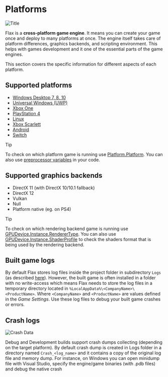 # Platforms

![Title](media/title.jpg)

Flax is a **cross-platform game engine**. It means you can create your game once and deploy to many platforms at once. The engine itself takes care of platform differences, graphics backends, and scripting environment. This helps with games development and it one of the essential parts of the game engines.

This section covers the specific information for different aspects of each platform.

## Supported platforms

* [Windows Desktop 7, 8, 10](windows.md)
* [Universal Windows (UWP)](uwp.md)
* [Xbox One](xbox-one.md)
* [PlayStation 4](ps4.md)
* [Linux](linux.md)
* [Xbox Scarlett](xbox-scarlett.md)
* [Android](android.md)
* [Switch](switch.md)

> [!TIP]
> To check on which platform game is running use [Platform.Platform](https://docs.flaxengine.com/api/FlaxEngine.Platform.html#FlaxEngine_Application_Platform). You can also use [preprocessor variables](../scripting/preprocessor.md) in your code.

## Supported graphics backends

* DirectX 11 (with DirectX 10/10.1 fallback)
* DirectX 12
* Vulkan
* Null
* Platform native (eg. on PS4)

> [!TIP]
> To check on which rendering backend game is running use [GPUDevice.Instance.RendererType](https://docs.flaxengine.com/api/FlaxEngine.GPUDevice.html#FlaxEngine_Rendering_GPUDevice_RendererType). You can also use [GPUDevice.Instance.ShaderProfile](https://docs.flaxengine.com/api/FlaxEngine.GPUDevice.html#FlaxEngine_Rendering_GPUDevice_ShaderProfile) to check the shaders format that is being used by the rendering backend.

## Built game logs

By default Flax stores log files inside the project folder in subdirectory `Logs` (as described [here](../get-started/project-structure.md)). However, the built game is often installed in a folder with no write-access which means Flax needs to store the log files in a temporary directory located in `%LocalAppData%\<CompanyName>\<ProductName>`. Where `<CompanyName>` and `<ProductName>` are values defined in the *Game Settings*. Use these log files to debug your built game crashes or errors.

## Crash logs

![Crash Data](media/crash-files.png)

Debug and Development builds support crash dumps collecting (depending on the target platform). By default crash dump is created in Logs folder in a directory named `Crash_<log_name>` and it contains a copy of the original log file and memory dump.
For instance, on Windows you can open minidump file with Visual Studio, specify the engine/game binaries (with .pdb files) and debug the native crash
